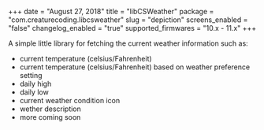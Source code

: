 +++
date = "August 27, 2018"
title = "libCSWeather"
package = "com.creaturecoding.libcsweather"
slug = "depiction"
screens_enabled = "false"
changelog_enabled = "true"
supported_firmwares = "10.x - 11.x"
+++

A simple little library for fetching the current weather information such as:

-  current temperature (celsius/Fahrenheit)
-  current temperature (celsius/Fahrenheit) based on weather preference setting
-  daily high
-  daily low
-  current weather condition icon
-  wether description
-  more coming soon